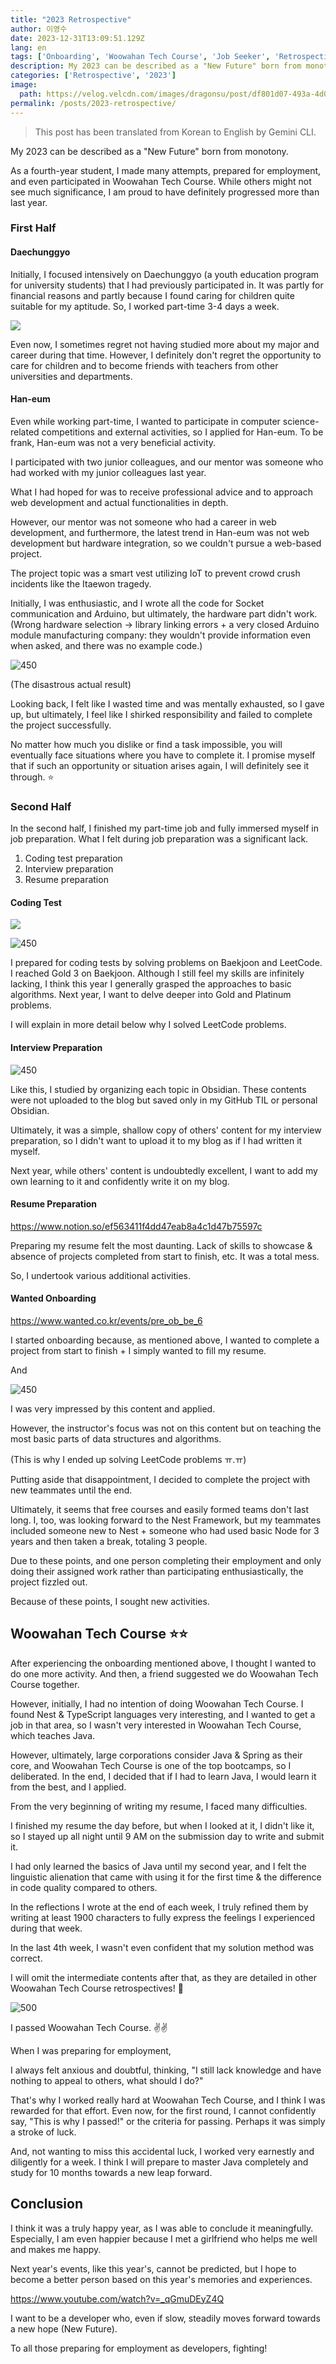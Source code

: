 ```yaml
---
title: "2023 Retrospective"
author: 이영수
date: 2023-12-31T13:09:51.129Z
lang: en
tags: ['Onboarding', 'Woowahan Tech Course', 'Job Seeker', 'Retrospective']
description: My 2023 can be described as a "New Future" born from monotony. As a 4th-year student, I made many attempts, prepared for employment, and even participated in Woowahan Tech Course. While others might not see much significance, I am proud to have definitely progressed more than last year. Initially, I focused on the existing Daechunggyo...
categories: ['Retrospective', '2023']
image:
  path: https://velog.velcdn.com/images/dragonsu/post/df801d07-493a-4d08-9aa2-751e00da33db/image.png
permalink: /posts/2023-retrospective/
---
```


> This post has been translated from Korean to English by Gemini CLI.

My 2023 can be described as a "New Future" born from monotony.

As a fourth-year student,
I made many attempts, prepared for employment, and even participated in Woowahan Tech Course. While others might not see much significance,
I am proud to have definitely progressed more than last year.

### First Half

#### Daechunggyo

Initially, I focused intensively on Daechunggyo (a youth education program for university students) that I had previously participated in.
It was partly for financial reasons and partly because I found caring for children quite suitable for my aptitude.
So, I worked part-time 3-4 days a week.

![](https://velog.velcdn.com/images/dragonsu/post/e945039e-f5b2-4755-b22d-235ae028e28d/image.png)

Even now, I sometimes regret not having studied more about my major and career during that time.
However, I definitely don't regret the opportunity to care for children and to become friends with teachers from other universities and departments.

#### Han-eum

Even while working part-time, I wanted to participate in computer science-related competitions and external activities, so I applied for Han-eum.
To be frank, Han-eum was not a very beneficial activity.

I participated with two junior colleagues, and our mentor was someone who had worked with my junior colleagues last year.

What I had hoped for was to receive professional advice and to approach web development and actual functionalities in depth.

However, our mentor was not someone who had a career in web development, and furthermore, the latest trend in Han-eum was not web development but hardware integration, so we couldn't pursue a web-based project.

The project topic was a smart vest utilizing IoT to prevent crowd crush incidents like the Itaewon tragedy.

Initially, I was enthusiastic,
and I wrote all the code for Socket communication and Arduino,
but ultimately, the hardware part didn't work.
(Wrong hardware selection -> library linking errors +
a very closed Arduino module manufacturing company: they wouldn't provide information even when asked, and there was no example code.)

![450](https://i.imgur.com/aXTCXLu.png)

(The disastrous actual result)

Looking back,
I felt like I wasted time and was mentally exhausted, so I gave up,
but ultimately, I feel like I shirked responsibility and failed to complete the project successfully.

No matter how much you dislike or find a task impossible, you will eventually face situations where you have to complete it.
I promise myself that if such an opportunity or situation arises again, I will definitely see it through. ⭐️

### Second Half

In the second half,
I finished my part-time job and fully immersed myself in job preparation.
What I felt during job preparation was a significant lack.

1.  Coding test preparation
2.  Interview preparation
3.  Resume preparation

#### Coding Test

![](https://i.imgur.com/m7VGcWJ.png)

![450](https://i.imgur.com/KtoErJx.png)

I prepared for coding tests by solving problems on Baekjoon and LeetCode.
I reached Gold 3 on Baekjoon.
Although I still feel my skills are infinitely lacking, I think this year I generally grasped the approaches to basic algorithms.
Next year, I want to delve deeper into Gold and Platinum problems.

I will explain in more detail below why I solved LeetCode problems.

#### Interview Preparation

![450](https://i.imgur.com/99BjtnS.png)

Like this, I studied by organizing each topic in Obsidian.
These contents were not uploaded to the blog
but saved only in my GitHub TIL or personal Obsidian.

Ultimately, it was a simple, shallow copy of others' content for my interview preparation,
so I didn't want to upload it to my blog as if I had written it myself.

Next year, while others' content is undoubtedly excellent,
I want to add my own learning to it and confidently write it on my blog.

#### Resume Preparation

https://www.notion.so/ef563411f4dd47eab8a4c1d47b75597c

Preparing my resume felt the most daunting.
Lack of skills to showcase & absence of projects completed from start to finish, etc.
It was a total mess.

So, I undertook various additional activities.

#### Wanted Onboarding

https://www.wanted.co.kr/events/pre_ob_be_6

I started onboarding because, as mentioned above,
I wanted to complete a project from start to finish +
I simply wanted to fill my resume.

And

![450](https://i.imgur.com/kbmxGr9.png)

I was very impressed by this content and applied.

However, the instructor's focus was not on this content but on teaching the most basic parts of data structures and algorithms.

(This is why I ended up solving LeetCode problems ㅠ.ㅠ)

Putting aside that disappointment,
I decided to complete the project with new teammates until the end.

Ultimately, it seems that free courses and easily formed teams don't last long.
I, too, was looking forward to the Nest Framework,
but my teammates included someone new to Nest + someone who had used basic Node for 3 years and then taken a break, totaling 3 people.

Due to these points, and one person completing their employment and only doing their assigned work rather than participating enthusiastically,
the project fizzled out.

Because of these points, I sought new activities.

## Woowahan Tech Course ⭐️⭐️

After experiencing the onboarding mentioned above, I thought I wanted to do one more activity.
And then, a friend suggested we do Woowahan Tech Course together.

However, initially, I had no intention of doing Woowahan Tech Course.
I found Nest & TypeScript languages very interesting,
and I wanted to get a job in that area,
so I wasn't very interested in Woowahan Tech Course, which teaches Java.

However, ultimately, large corporations consider Java & Spring as their core,
and Woowahan Tech Course is one of the top bootcamps, so I deliberated.
In the end, I decided that if I had to learn Java, I would learn it from the best, and I applied.

From the very beginning of writing my resume, I faced many difficulties.

I finished my resume the day before, but
when I looked at it, I didn't like it, so I stayed up all night until 9 AM on the submission day to write and submit it.

I had only learned the basics of Java until my second year,
and I felt the linguistic alienation that came with using it for the first time & the difference in code quality compared to others.

In the reflections I wrote at the end of each week,
I truly refined them by writing at least 1900 characters to fully express the feelings I experienced during that week.

In the last 4th week, I wasn't even confident that my solution method was correct.

I will omit the intermediate contents after that, as they are detailed in other Woowahan Tech Course retrospectives! 🫡

![500](https://i.imgur.com/TVvJcdP.png)

I passed Woowahan Tech Course. ✌️✌️

When I was preparing for employment,

I always felt anxious and doubtful, thinking, "I still lack knowledge and have nothing to appeal to others, what should I do?"

That's why I worked really hard at Woowahan Tech Course, and I think I was rewarded for that effort.
Even now, for the first round, I cannot confidently say, "This is why I passed!" or the criteria for passing.
Perhaps it was simply a stroke of luck.

And, not wanting to miss this accidental luck, I worked very earnestly and diligently for a week.
I think I will prepare to master Java completely and study for 10 months towards a new leap forward.

## Conclusion

I think it was a truly happy year, as I was able to conclude it meaningfully.
Especially, I am even happier because I met a girlfriend who helps me well and makes me happy.

Next year's events, like this year's, cannot be predicted,
but I hope to become a better person based on this year's memories and experiences.

https://www.youtube.com/watch?v=_qGmuDEyZ4Q

I want to be a developer who, even if slow, steadily moves forward towards a new hope (New Future).

To all those preparing for employment as developers, fighting!
